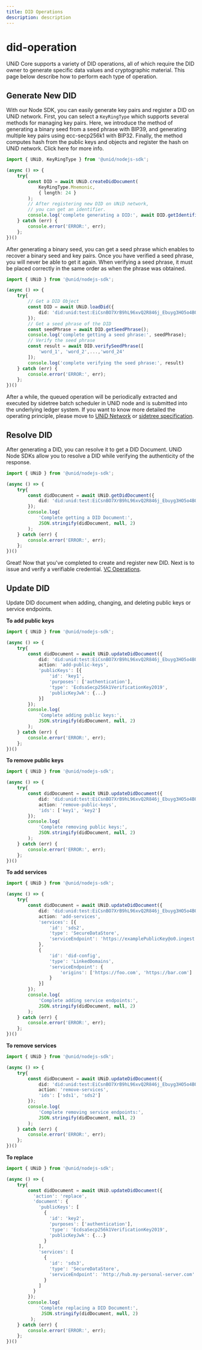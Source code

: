 ```yaml
---
title: DID Operations
description: description
---
```


# did-operation

UNiD Core supports a variety of DID operations, all of which require the DID owner to generate specific data values and cryptographic material. This page below describe how to perform each type of operation.

## Generate New DID

With our Node SDK, you can easily generate key pairs and register a DID on UNiD network. First, you can select a `KeyRingType` which supports several methods for managing key pairs. Here, we introduce the method of generating a binary seed from a seed phrase with BIP39, and generating multiple key pairs using ecc-secp256k1 with BIP32. Finally, the method computes hash from the public keys and objects and register the hash on UNiD network. Click here for more info.

```typescript
import { UNiD, KeyRingType } from '@unid/nodejs-sdk';

(async () => {
    try{
        const DID = await UNiD.createDidDocument(
            KeyRingType.Mnemonic,
            { length: 24 }
        );
        // After registering new DID on UNiD network,
        // you can get an identifier.
        console.log('complete generating a DID:', await DID.getIdentifier());
    } catch (err) {
        console.error('ERROR:', err);
    };
})()
```

After generating a binary seed, you can get a seed phrase which enables to recover a binary seed and key pairs. Once you have verified a seed phrase, you will never be able to get it again. When verifying a seed phrase, it must be placed correctly in the same order as when the phrase was obtained.

```typescript
import { UNiD } from '@unid/nodejs-sdk';

(async () => {
    try{
        // Get a DID Object
        const DID = await UNiD.loadDid({
            did: 'did:unid:test:EiCsnBO7XrB9hL96xvQ2R846j_Ebuyg3HO5o4BOSoU7ffg'
        });
        // Get a seed phrase of the DID
        const seedPhrase = await DID.getSeedPhrase();
        console.log('complete getting a seed phrase:', seedPhrase);
        // Verify the seed phrase
        const result = await DID.verifySeedPhrase([
            'word_1', 'word_2',...,'word_24'
        ]);
        console.log('complete verifying the seed phrase:', result)
    } catch (err) {
        console.error('ERROR:', err);
    };
})()
```

After a while, the queued operation will be periodically extracted and executed by sidetree batch scheduler in UNiD node and is submitted into the underlying ledger system. If you want to know more detailed the operating principle, please move to [UNiD Network](https://github.com/getunid/unid-docs/tree/8515a1dcda076b9bea8d6e6e6b7eed90e22ae0d3/unid/README.md#unid-network) or [sidetree specification](https://identity.foundation/sidetree/spec/).

## Resolve DID

After generating a DID, you can resolve it to get a DID Document. UNiD Node SDKs allow you to resolve a DID while verifying the authenticity of the response.

```typescript
import { UNiD } from '@unid/nodejs-sdk';

(async () => {
    try{
        const didDocument = await UNiD.getDidDocument({
            did: 'did:unid:test:EiCsnBO7XrB9hL96xvQ2R846j_Ebuyg3HO5o4BOSoU7ffg'
        });
        console.log(
            'Complete getting a DID Document:',
            JSON.stringify(didDocument, null, 2)
        );
    } catch (err) {
        console.error('ERROR:', err);
    };
})()
```

Great! Now that you've completed to create and register new DID. Next is to issue and verify a verifiable credential. [VC Operations](https://github.com/getunid/unid-docs/tree/8515a1dcda076b9bea8d6e6e6b7eed90e22ae0d3/2-verifiable-credential/README.md).

## Update DID

Update DID document when adding, changing, and deleting public keys or service endpoints.

**To add public keys**

```typescript
import { UNiD } from '@unid/nodejs-sdk';

(async () => {
    try{
        const didDocument = await UNiD.updateDidDocument({
            did: 'did:unid:test:EiCsnBO7XrB9hL96xvQ2R846j_Ebuyg3HO5o4BOSoU7ffg',
            action: 'add-public-keys',
            'publicKeys': [{
                'id': 'key1',
                'purposes': ['authentication'],
                'type': 'EcdsaSecp256k1VerificationKey2019',
                'publicKeyJwk': {...}
            }]
        });
        console.log(
            'Complete adding public keys:',
            JSON.stringify(didDocument, null, 2)
        );
    } catch (err) {
        console.error('ERROR:', err);
    };
})()
```

**To remove public keys**

```typescript
import { UNiD } from '@unid/nodejs-sdk';

(async () => {
    try{
        const didDocument = await UNiD.updateDidDocument({
            did: 'did:unid:test:EiCsnBO7XrB9hL96xvQ2R846j_Ebuyg3HO5o4BOSoU7ffg',
            action: 'remove-public-keys',
            'ids': ['key1', 'key2']
        });
        console.log(
            'Complete removing public keys:',
            JSON.stringify(didDocument, null, 2)
        );
    } catch (err) {
        console.error('ERROR:', err);
    };
})()
```

**To add services**

```typescript
import { UNiD } from '@unid/nodejs-sdk';

(async () => {
    try{
        const didDocument = await UNiD.updateDidDocument({
            did: 'did:unid:test:EiCsnBO7XrB9hL96xvQ2R846j_Ebuyg3HO5o4BOSoU7ffg',
            action: 'add-services',
            'services': [{
                'id': 'sds2',
                'type': 'SecureDataStore',
                'serviceEndpoint': 'https://examplePublicKey@o0.ingest.sds.unid.plus/'
            },
            {
                'id': 'did-config',
                'type': 'LinkedDomains',
                'serviceEndpoint': {
                    'origins': ['https://foo.com', 'https://bar.com']
                }
            }]
        });
        console.log(
            'Complete adding service endpoints:',
            JSON.stringify(didDocument, null, 2)
        );
    } catch (err) {
        console.error('ERROR:', err);
    };
})()
```

**To remove services**

```typescript
import { UNiD } from '@unid/nodejs-sdk';

(async () => {
    try{
        const didDocument = await UNiD.updateDidDocument({
            did: 'did:unid:test:EiCsnBO7XrB9hL96xvQ2R846j_Ebuyg3HO5o4BOSoU7ffg',
            action: 'remove-services',
            'ids': ['sds1', 'sds2']
        });
        console.log(
            'Complete removing service endpoints:',
            JSON.stringify(didDocument, null, 2)
        );
    } catch (err) {
        console.error('ERROR:', err);
    };
})()
```

**To replace**

```typescript
import { UNiD } from '@unid/nodejs-sdk';

(async () => {
    try{
        const didDocument = await UNiD.updateDidDocument({
          'action': 'replace',
          'document': {
            'publicKeys': [
              {
                'id': 'key2',
                'purposes': ['authentication'],
                'type': 'EcdsaSecp256k1VerificationKey2019',
                'publicKeyJwk': {...}
              }
            ],
            'services': [
              {
                'id': 'sds3',
                'type': 'SecureDataStore',
                'serviceEndpoint': 'http://hub.my-personal-server.com'
              }
            ]
          }
        });
        console.log(
            'Complete replacing a DID Document:',
             JSON.stringify(didDocument, null, 2)
         );
    } catch (err) {
        console.error('ERROR:', err);
    };
})()
```

